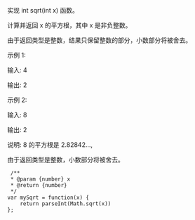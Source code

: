 实现 int sqrt(int x) 函数。

计算并返回 x 的平方根，其中 x 是非负整数。

由于返回类型是整数，结果只保留整数的部分，小数部分将被舍去。

示例 1:

输入: 4

输出: 2

示例 2:

输入: 8

输出: 2

说明: 8 的平方根是 2.82842..., 

由于返回类型是整数，小数部分将被舍去。


```
 /**
 * @param {number} x
 * @return {number}
 */
var mySqrt = function(x) {
    return parseInt(Math.sqrt(x))
};    
```
